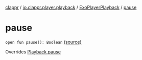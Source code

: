 [clappr](../../index.md) / [io.clappr.player.playback](../index.md) / [ExoPlayerPlayback](index.md) / [pause](.)

# pause

`open fun pause(): Boolean` [(source)](https://github.com/clappr/clappr-android/tree/dev/clappr/src/main/kotlin/io/clappr/player/playback/ExoPlayerPlayBack.kt#L97)

Overrides [Playback.pause](../../io.clappr.player.components/-playback/pause.md)

